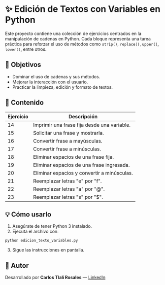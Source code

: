 
# ✨ Edición de Textos con Variables en Python

Este proyecto contiene una colección de ejercicios centrados en la manipulación de cadenas en Python. Cada bloque representa una tarea práctica para reforzar el uso de métodos como `strip()`, `replace()`, `upper()`, `lower()`, entre otros.

## 🧠 Objetivos
- Dominar el uso de cadenas y sus métodos.
- Mejorar la interacción con el usuario.
- Practicar la limpieza, edición y formato de textos.

## 🚀 Contenido
| Ejercicio | Descripción |
|----------|-------------|
| 14 | Imprimir una frase fija desde una variable. |
| 15 | Solicitar una frase y mostrarla. |
| 16 | Convertir frase a mayúsculas. |
| 17 | Convertir frase a minúsculas. |
| 18 | Eliminar espacios de una frase fija. |
| 19 | Eliminar espacios de una frase ingresada. |
| 20 | Eliminar espacios y convertir a minúsculas. |
| 21 | Reemplazar letras "e" por "f". |
| 22 | Reemplazar letras "a" por "@". |
| 23 | Reemplazar letras "s" por "$". |

## 💡 Cómo usarlo
1. Asegúrate de tener Python 3 instalado.
2. Ejecuta el archivo con:

```bash
python edicion_texto_variables.py
```

3. Sigue las instrucciones en pantalla.

## 📌 Autor
Desarrollado por **Carlos Tlali Rosales** — [LinkedIn](https://www.linkedin.com/in/carlostlali/)
